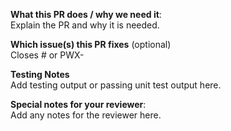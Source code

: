 <!--
  Make sure to have done the following:
  [] Signed off your work as per the DCO.
  [] Add unit-tests
-->

**What this PR does / why we need it**:  
Explain the PR and why it is needed.

**Which issue(s) this PR fixes** (optional)  
Closes #
or
PWX-

**Testing Notes**  
Add testing output or passing unit test output here.

**Special notes for your reviewer**:  
Add any notes for the reviewer here.
